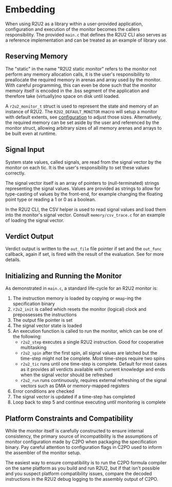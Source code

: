 # Embedding

When using R2U2 as a library within a user-provided application, configuration and execution of the monitor becomes the callers responsibility.
The provided `main.c` that defines the R2U2 CLI also serves as a reference implementation and can be treated as an example of library use.

## Reserving Memory

The "static" in the name "R2U2 static monitor" refers to the monitor not perform any memory allocation calls, it is the user's responsibility to preallocate the required memory in arenas and array used by the monitor.
With careful programming, this can even be done such that the monitor memory itself is encoded in the .bss segment of the application and therefore take (virtually)no space on disk until loaded.

A `r2u2_monitor_t` struct is used to represent the state and memory of an instance of R2U2.
The `R2U2_DEFAULT_MONITOR` macro will setup a monitor with default extents, see [configuration](./configuration.md) to adjust those sizes.
Alternatively, the required memory can be set aside by the user and referenced by the monitor struct, allowing arbitrary sizes of all memory arenas and arrays to be built even at runtime.

## Signal Input

System state values, called signals, are read from the signal vector by the monitor on each tic.
It is the user's responsibility to set these values correctly.

The signal vector itself is an array of pointers to (null-terminated) strings representing the signal values.
Values are provided as strings to allow for type-casting of values by the front-end, for example changing the floating point type or reading a 1 or 0 as a boolean.

In the R2U2 CLI, the CSV helper is used to read signal values and load them into the monitor's signal vector.
Consult `memory/csv_trace.c` for an example of loading the signal vector.

## Verdict Output

Verdict output is written to the `out_file` file pointer if set and the `out_func` callback, again if set, is fired with the result of the evaluation.
See [](./output.md) for more details.

## Initializing and Running the Monitor

As demonstrated in `main.c`, a standard life-cycle for an R2U2 monitor is:

1. The instruction memory is loaded by copying or `mmap`-ing the specification binary
2. `r2u2_init` is called which resets the monitor (logical) clock and prepossesses the instructions
3. The output file pointer is set
4. The signal vector state is loaded
5. An execution function is called to run the monitor, which can be one of the following:
    - `r2u2_step` executes a single R2U2 instruction. Good for cooperative multitasking
    - `r2u2_spin` after the first spin, all signal values are latched but the time-step might not be complete. Most time-steps require two spins
    - `r2u2_tic` runs until one time-step is complete. Default for most cases as it provides all verdicts available with current knowledge and ends when the signal vector should be refreshed
    - `r2u2_run` runs continuously, requires external refreshing of the signal vectors such as DMA or memory-mapped registers
6. Error conditions are checked
7. The signal vector is updated if a time-step has completed
8. Loop back to step 5 and continue executing until monitoring is complete

## Platform Constraints and Compatibility

While the monitor itself is carefully constructed to ensure internal consistency, the primary source of incompatibility is the assumptions of monitor configuration made by C2PO when packaging the specification binary.
Pay careful attention to configuration flags in C2PO used to inform the assembler of the monitor setup.

The easiest way to ensure compatibility is to run the C2PO formula compiler on the same platform as you build and run R2U2, but if that isn't possible and you suspect platform compatibility issues, compare the decoded instructions in the R2U2 debug logging to the assembly output of C2PO.
